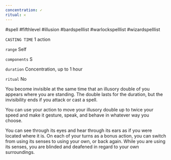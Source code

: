 ```yaml
---
concentration: ✓
ritual: 𐄂
---
```

#spell #fifthlevel #illusion #bardspelllist #warlockspelllist #wizardspelllist

`CASTING TIME`
1 action

`range`
Self

`components`
S

`duration`
Concentration, up to 1 hour

`ritual`
No

You become invisible at the same time that an illusory double of you appears where you are standing. The double lasts for the duration, but the invisibility ends if you attack or cast a spell.

You can use your action to move your illusory double up to twice your speed and make it gesture, speak, and behave in whatever way you choose.

You can see through its eyes and hear through its ears as if you were located where it is. On each of your turns as a bonus action, you can switch from using its senses to using your own, or back again. While you are using its senses, you are blinded and deafened in regard to your own surroundings.